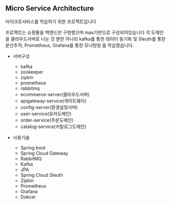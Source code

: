 ## Micro Service Architecture

마이크로서비스를 학습하기 위한 프로젝트입니다

프로젝트는 쇼핑몰을 백엔드만 구현했으며 mas기반으로 구성되어있습니다
각 도메인을 클라우드서버로 나눈 것 뿐만 아니라 kafka를 통한 데이터 동기화 및 Sleuth를 통한 분산추적, Prometheus, Grafana를 통한 모니텅링 을 학습했습니다.

* 서버구성
  * kafka
  * zookeeper
  * zipkin
  * prometheus
  * rabbitmq
  * ecommerce-server(클라우드서버)
  * apigateway-service(게이트웨이)
  * config-server(환경설정서버)
  * user-service(유저도메인)
  * order-service(주문도메인)
  * catalog-service(카탈로그도메인)

* 사용기술
  * Spring boot 
  * Spring Cloud Gateway 
  * RabbitMQ
  * Kafka
  * JPA
  * Spring Cloud Sleuth
  * Zipkin
  * Prometheus
  * Grafana
  * Dokcer
